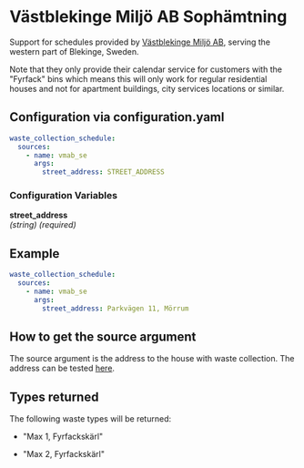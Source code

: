 # Västblekinge Miljö AB Sophämtning

Support for schedules provided by [Västblekinge Miljö AB](https://cal.vmab.se), serving the western part of Blekinge, Sweden.

Note that they only provide their calendar service for customers with the "Fyrfack" bins which means this will only work for regular residential houses and not for apartment buildings, city services locations or similar.

## Configuration via configuration.yaml

```yaml
waste_collection_schedule:
  sources:
    - name: vmab_se
      args:
        street_address: STREET_ADDRESS
```

### Configuration Variables

**street_address**  
*(string) (required)*

## Example

```yaml
waste_collection_schedule:
  sources:
    - name: vmab_se
      args:
        street_address: Parkvägen 11, Mörrum
```

## How to get the source argument

The source argument is the address to the house with waste collection. The address can be tested [here](https://cal.vmab.se).

## Types returned

The following waste types will be returned:

* "Max 1, Fyrfackskärl"

* "Max 2, Fyrfackskärl"
